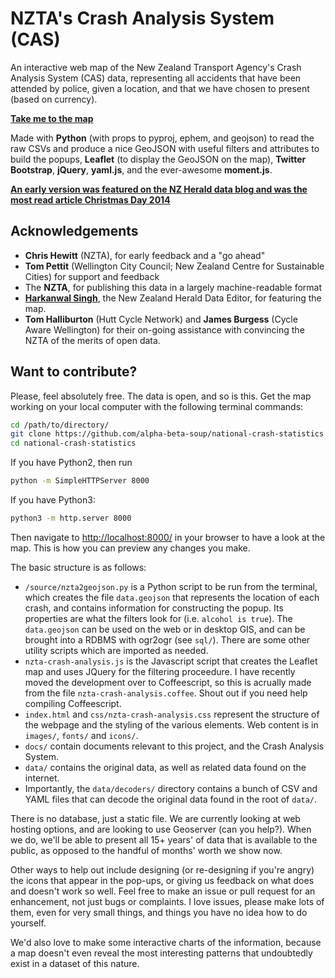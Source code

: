 NZTA's Crash Analysis System (CAS)
==================================

An interactive web map of the New Zealand Transport Agency's Crash Analysis System (CAS) data, representing all accidents that have been attended by police, given a location, and that we have chosen to present (based on currency).

[**Take me to the map**](http://www.nearimprov.com/national-crash-statistics)

Made with **Python** (with props to pyproj, ephem, and geojson) to read the raw CSVs and produce a nice GeoJSON with useful filters and attributes to build the popups, **Leaflet** (to display the GeoJSON on the map), **Twitter Bootstrap**, **jQuery**, **yaml.js**, and the ever-awesome **moment.js**.

[**An early version was featured on the NZ Herald data blog and was the most read article Christmas Day 2014**](http://www.nzherald.co.nz/nz/news/article.cfm?c_id=1&objectid=11378832)

Acknowledgements
----------------
* **Chris Hewitt** (NZTA), for early feedback and a "go ahead"
* **Tom Pettit** (Wellington City Council; New Zealand Centre for Sustainable Cities) for support and feedback
* The **NZTA**, for publishing this data in a largely machine-readable format
* **[Harkanwal Singh](http://www.nzherald.co.nz/Harkanwal-Singh/news/headlines.cfm?a_id=930)**, the New Zealand Herald Data Editor, for featuring the map.
* **Tom Halliburton** (Hutt Cycle Network) and **James Burgess** (Cycle Aware Wellington) for their on-going assistance with convincing the NZTA of the merits of open data.

Want to contribute?
-------------------
Please, feel absolutely free. The data is open, and so is this. Get the map working on your local computer with the following terminal commands:

```bash
cd /path/to/directory/
git clone https://github.com/alpha-beta-soup/national-crash-statistics
cd national-crash-statistics
```
If you have Python2, then run
```bash
python -m SimpleHTTPServer 8000
```
If you have Python3:
```bash
python3 -m http.server 8000
```

Then navigate to [http://localhost:8000/](http://localhost:8000/) in your browser to have a look at the map. This is how you can preview any changes you make.

The basic structure is as follows:
* `/source/nzta2geojson.py` is a Python script to be run from the terminal, which creates the file `data.geojson` that represents the location of each crash, and contains information for constructing the popup. Its properties are what the filters look for (i.e. `alcohol is true`). The `data.geojson` can be used on the web or  in desktop GIS, and can be brought into a RDBMS with ogr2ogr (see `sql/`). There are some other utility scripts which are imported as needed.
* `nzta-crash-analysis.js` is the Javascript script that creates the Leaflet map and uses JQuery for the filtering proceedure. I have recently moved the development over to Coffeescript, so this is acrually made from the file `nzta-crash-analysis.coffee`. Shout out if you need help compiling Coffeescript.
* `index.html` and `css/nzta-crash-analysis.css` represent the structure of the webpage and the styling of the various elements. Web content is in `images/`, `fonts/` and `icons/`.
* `docs/` contain documents relevant to this project, and the Crash Analysis System.
* `data/` contains the original data, as well as related data found on the internet.
* Importantly, the `data/decoders/` directory contains a bunch of CSV and YAML files that can decode the original data found in the root of `data/`.

There is no database, just a static file. We are currently looking at web hosting options, and are looking to use Geoserver (can you help?). When we do, we'll be able to present all 15+ years' of data that is available to the public, as opposed to the handful of months' worth we show now.

Other ways to help out include designing (or re-designing if you're angry) the icons that appear in the pop-ups, or giving us feedback on what does and doesn't work so well. Feel free to make an issue or pull request for an enhancement, not just bugs or complaints. I love issues, please make lots of them, even for very small things, and things you have no idea how to do yourself.

We'd also love to make some interactive charts of the information, because a map doesn't even reveal the most interesting patterns that undoubtedly exist in a dataset of this nature.

